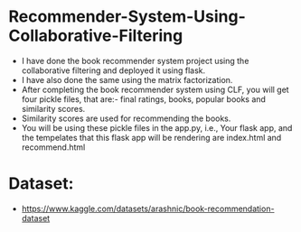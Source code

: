 # Recommender-System-Using-Collaborative-Filtering
  - I have done the book recommender system project using the collaborative filtering and deployed it using flask.
  - I have also done the same using the matrix factorization.
  - After completing the book recommender system using CLF, you will get four pickle files, that are:- final ratings, books, popular books and similarity scores.
  - Similarity scores are used for recommending the books.
  - You will be using these pickle files in the app.py, i.e., Your flask app, and the tempelates that this flask app will be rendering are index.html and recommend.html
    

# Dataset:
  - https://www.kaggle.com/datasets/arashnic/book-recommendation-dataset
